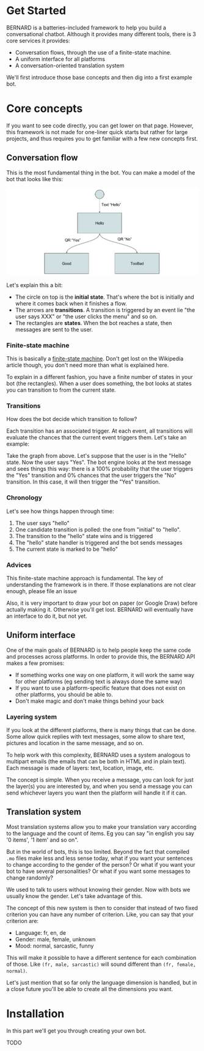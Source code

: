 Get Started
===========

BERNARD is a batteries-included framework to help you build a conversational
chatbot. Although it provides many different tools, there is 3 core services
it provides:

- Conversation flows, through the use of a finite-state machine.
- A uniform interface for all platforms
- A conversation-oriented translation system

We'll first introduce those base concepts and then dig into a first example
bot.

# Core concepts

If you want to see code directly, you can get lower on that page. However, this
framework is not made for one-liner quick starts but rather for large projects,
and thus requires you to get familiar with a few new concepts first.

## Conversation flow

This is the most fundamental thing in the bot. You can make a model of the
bot that looks like this:

![Example flow](./fsm-hello.svg)

Let's explain this a bit:

- The circle on top is the **initial state**. That's where the bot is initially
  and where it comes back when it finishes a flow.
- The arrows are **transitions**. A transition is triggered by an event lie
  "the user says XXX" or "the user clicks the menu" and so on.
- The rectangles are **states**. When the bot reaches a state, then messages
  are sent to the user.
  
### Finite-state machine
  
This is basically a 
[finite-state machine](https://en.wikipedia.org/wiki/Finite-state_machine).
Don't get lost on the Wikipedia article though, you don't need more than what
is explained here.

To explain in a different fashion, you have a finite number of states in your
bot (the rectangles). When a user does something, the bot looks at states you
can transition to from the current state.

### Transitions

How does the bot decide which transition to follow?

Each transition has an associated trigger. At each event, all transitions
will evaluate the chances that the current event triggers them. Let's take
an example:

Take the graph from above. Let's suppose that the user is in the "Hello" state.
Now the user says "Yes". The bot engine looks at the text message and sees
things this way: there is a 100% probability that the user triggers the "Yes"
transition and 0% chances that the user triggers the "No" transition. In this
case, it will then trigger the "Yes" transition.

### Chronology

Let's see how things happen through time:

1. The user says "hello"
2. One candidate transition is polled: the one from "initial" to "hello".
3. The transition to the "hello" state wins and is triggered
4. The "hello" state handler is triggered and the bot sends messages
5. The current state is marked to be "hello"

### Advices

This finite-state machine approach is fundamental. The key of understanding
the framework is in there. If those explanations are not clear enough, please
file an issue

Also, it is very important to draw your bot on paper (or Google Draw) before
actually making it. Otherwise you'll get lost. BERNARD will eventually have
an interface to do it, but not yet.

## Uniform interface

One of the main goals of BERNARD is to help people keep the same code and
processes across platforms. In order to provide this, the BERNARD API makes a
few promises:

- If something works one way on one platform, it will work the same way for
  other platforms (eg sending text is always done the same way)
- If you want to use a platform-specific feature that does not exist on other
  platforms, you should be able to.
- Don't make magic and don't make things behind your back

### Layering system

If you look at the different platforms, there is many things that can be done.
Some allow quick replies with text messages, some allow to share text, pictures
and location in the same message, and so on.

To help work with this complexity, BERNARD uses a system analogous to multipart
emails (the emails that can be both in HTML and in plain text). Each message
is made of layers: text, location, image, etc.

The concept is simple. When you receive a message, you can look for just the
layer(s) you are interested by, and when you send a message you can send
whichever layers you want then the platform will handle it if it can.

## Translation system

Most translation systems allow you to make your translation vary according
to the language and the count of items. Eg you can say "in english you say
'0 items', '1 item' and so on".

But in the world of bots, this is too limited. Beyond the fact that compiled
`.mo` files make less and less sense today, what if you want your sentences
to change according to the gender of the person? Or what if you want your bot
to have several personalities? Or what if you want some messages to change
randomly?

We used to talk to users without knowing their gender. Now with bots we usually
know the gender. Let's take advantage of this.

The concept of this new system is then to consider that instead of two fixed
criterion you can have any number of criterion. Like, you can say that your
criterion are:

- Language: fr, en, de
- Gender: male, female, unknown
- Mood: normal, sarcastic, funny

This will make it possible to have a different sentence for each combination
of those. Like `(fr, male, sarcastic)` will sound different than 
`(fr, female, normal)`.

Let's just mention that so far only the language dimension is handled, but in
a close future you'll be able to create all the dimensions you want.

# Installation

In this part we'll get you through creating your own bot.

TODO

